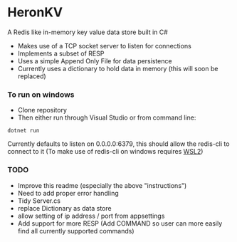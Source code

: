 # HeronKV

A Redis like in-memory key value data store built in C#

- Makes use of a TCP socket server to listen for connections
- Implements a subset of RESP
- Uses a simple Append Only File for data persistence
- Currently uses a dictionary to hold data in memory (this will soon be replaced)



### To run on windows

- Clone repository
- Then either run through Visual Studio or from command line:
```
dotnet run
```

Currently defaults to listen on 0.0.0.0:6379, this should allow the redis-cli to connect to it (To make use of redis-cli on windows requires [WSL2](https://redis.io/docs/latest/operate/oss_and_stack/install/install-redis/install-redis-on-windows/)) 



### TODO

- Improve this readme (especially the above "instructions")
- Need to add proper error handling
- Tidy Server.cs
- replace Dictionary as data store
- allow setting of ip address / port from appsettings
- Add support for more RESP (Add COMMAND so user can more easily find all currently supported commands)

